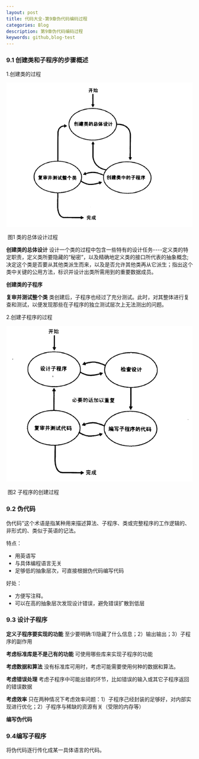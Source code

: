 ```yaml
---
layout: post
title: 代码大全-第9章伪代码编码过程
categories: Blog
description: 第9章伪代码编码过程
keywords: github,blog-test
---
```

### 9.1 创建类和子程序的步骤概述

1.创建类的过程

![alt](../../images/posts/blog/类的总体设计过程.png  )

​                                                                                      图1 类的总体设计过程

**创建类的总体设计** 设计一个类的过程中包含一些特有的设计任务----定义类的特定职责，定义类所要隐藏的“秘密”，以及精确地定义类的接口所代表的抽象概念;决定这个类是否要从其他类派生而来，以及是否允许其他类再从它派生；指出这个类中关键的公用方法，标识并设计出类所需用到的重要数据成员。

**创建类的子程序**

**复审并测试整个类**  类创建后，子程序也经过了充分测试。此时，对其整体进行复查和测试，以便发现那些在子程序的独立测试层次上无法测出的问题。

2.创建子程序的过程

![alt](../../images/posts/blog/子程序的总体创建过程.png)

​                                                                                              图2 子程序的创建过程

### 9.2 伪代码

伪代码”这个术语是指某种用来描述算法、子程序、类或完整程序的工作逻辑的、非形式的、类似于英语的记法。

特点：

+ 用英语写
+ 与具体编程语言无关
+ 足够低的抽象层次，可直接根据伪代码编写代码

好处： 

+ 方便写注释。
+ 可以在高的抽象层次发现设计错误，避免错误扩散到低层

### 9.3 设计子程序

**定义子程序要实现的功能** 至少要明确:1)隐藏了什么信息；2）输出输出；3）子程序的副作用

**考虑标准库是不是己有的功能**  可使用哪些库来实现子程序的功能

**考虑数据和算法** 没有标准库可用时，考虑可能需要使用何种的数据和算法。

**考虑错误处理** 考虑子程序中可能出错的环节，比如错误的输入或其它子程序返回的错误数据

**考虑效率** 只在两种情况下考虑效率问题：1）子程序己经封装的足够好，对内部实现进行优化；2）子程序与稀缺的资源有关（受限的内存等）

**编写伪代码** 

### 9.4编写子程序

将伪代码逐行传化成某一具体语言的代码。



